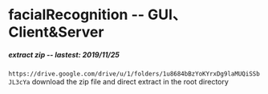 # facialRecognition -- GUI、Client&Server 

##### extract zip -- lastest: 2019/11/25
`https://drive.google.com/drive/u/1/folders/1u8684bBzYoKYrxDg9laMUQiSSbJL3cYa`
download the zip file and direct extract in the root directory
